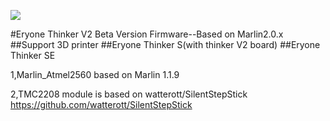 ![](https://raw.githubusercontent.com/hackaday3D/marlin_Atmel2560/master/drivers/eryone.png)

#Eryone Thinker V2 Beta Version Firmware--Based on Marlin2.0.x
##Support 3D printer
##Eryone Thinker S(with thinker V2 board)
##Eryone Thinker SE

1,Marlin_Atmel2560 based on Marlin 1.1.9

2,TMC2208 module is based on watterott/SilentStepStick
https://github.com/watterott/SilentStepStick








